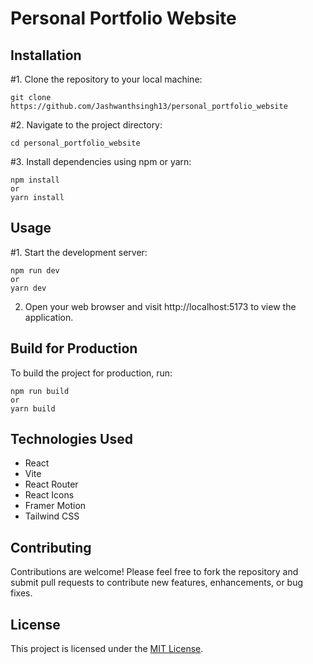 # Personal Portfolio Website


## Installation

#1. Clone the repository to your local machine:

    git clone https://github.com/Jashwanthsingh13/personal_portfolio_website

#2. Navigate to the project directory:

    cd personal_portfolio_website

#3. Install dependencies using npm or yarn:

    npm install
    or
    yarn install

## Usage

#1. Start the development server:

    npm run dev
    or
    yarn dev

2. Open your web browser and visit http://localhost:5173 to view the application.

## Build for Production

To build the project for production, run:

    npm run build
    or
    yarn build


## Technologies Used

- React
- Vite
- React Router
- React Icons
- Framer Motion
- Tailwind CSS


## Contributing

Contributions are welcome! Please feel free to fork the repository and submit pull requests to contribute new features, enhancements, or bug fixes.

## License

This project is licensed under the [MIT License](LICENSE).

